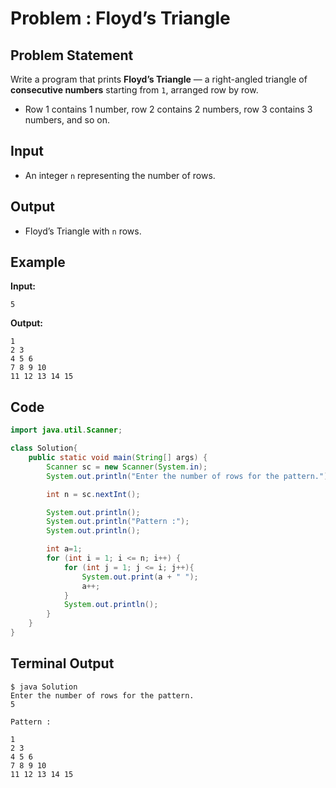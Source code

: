 # Problem : Floyd’s Triangle

## Problem Statement

Write a program that prints **Floyd’s Triangle** — a right-angled triangle of **consecutive numbers** starting from `1`, arranged row by row.

- Row 1 contains 1 number, row 2 contains 2 numbers, row 3 contains 3 numbers, and so on.

## Input

- An integer `n` representing the number of rows.

## Output

- Floyd’s Triangle with `n` rows.

## Example

**Input:**

`5`

**Output:**

```
1
2 3
4 5 6
7 8 9 10
11 12 13 14 15
```

## Code

```java
import java.util.Scanner;

class Solution{
    public static void main(String[] args) {
        Scanner sc = new Scanner(System.in);
        System.out.println("Enter the number of rows for the pattern.");

        int n = sc.nextInt();

        System.out.println();
        System.out.println("Pattern :");
        System.out.println();

        int a=1;
        for (int i = 1; i <= n; i++) {
            for (int j = 1; j <= i; j++){
                System.out.print(a + " ");
                a++;
            }
            System.out.println();
        }
    }
}
```

## Terminal Output

```
$ java Solution
Enter the number of rows for the pattern.
5

Pattern :

1
2 3
4 5 6
7 8 9 10
11 12 13 14 15
```
